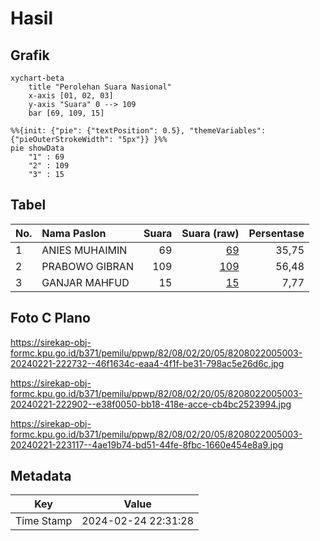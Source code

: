 # Hasil

## Grafik

```mermaid
xychart-beta
    title "Perolehan Suara Nasional"
    x-axis [01, 02, 03]
    y-axis "Suara" 0 --> 109
    bar [69, 109, 15]
```

```mermaid
%%{init: {"pie": {"textPosition": 0.5}, "themeVariables": {"pieOuterStrokeWidth": "5px"}} }%%
pie showData
    "1" : 69
    "2" : 109
    "3" : 15
```

## Tabel

| No. | Nama Paslon    | Suara | Suara (raw) | Persentase |
|:--- |:-------------- | -----:| -----------:| ----------:|
| 1   | ANIES MUHAIMIN | 69    | [69][p-1]   | 35,75      |
| 2   | PRABOWO GIBRAN | 109   | [109][p-2]  | 56,48      |
| 3   | GANJAR MAHFUD  | 15    | [15][p-3]   | 7,77       |


[p-1]: https://github.com/gigit-pemilu/pemilu-2024/blob/main/pilpres/hitung-suara/sub/82-maluku-utara/sub/08-pulau-taliabu/sub/02-taliabu-barat-laut/sub/2005-onemay/sub/003-tps/sub/paslon-1.txt
[p-2]: https://github.com/gigit-pemilu/pemilu-2024/blob/main/pilpres/hitung-suara/sub/82-maluku-utara/sub/08-pulau-taliabu/sub/02-taliabu-barat-laut/sub/2005-onemay/sub/003-tps/sub/paslon-2.txt
[p-3]: https://github.com/gigit-pemilu/pemilu-2024/blob/main/pilpres/hitung-suara/sub/82-maluku-utara/sub/08-pulau-taliabu/sub/02-taliabu-barat-laut/sub/2005-onemay/sub/003-tps/sub/paslon-3.txt

## Foto C Plano

https://sirekap-obj-formc.kpu.go.id/b371/pemilu/ppwp/82/08/02/20/05/8208022005003-20240221-222732--46f1634c-eaa4-4f1f-be31-798ac5e26d6c.jpg

https://sirekap-obj-formc.kpu.go.id/b371/pemilu/ppwp/82/08/02/20/05/8208022005003-20240221-222902--e38f0050-bb18-418e-acce-cb4bc2523994.jpg

https://sirekap-obj-formc.kpu.go.id/b371/pemilu/ppwp/82/08/02/20/05/8208022005003-20240221-223117--4ae19b74-bd51-44fe-8fbc-1660e454e8a9.jpg


## Metadata

| Key        | Value               |
| ---------- | ------------------- |
| Time Stamp | 2024-02-24 22:31:28 |



